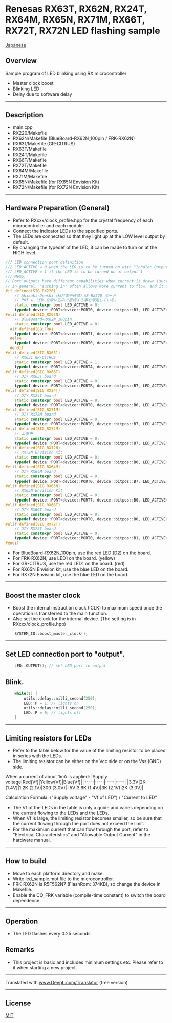 Renesas RX63T, RX62N, RX24T, RX64M, RX65N, RX71M, RX66T, RX72T, RX72N LED flashing sample
=========

[Japanese](READMEja.md)
   
## Overview
Sample program of LED blinking using RX microcontroller

- Master clock boost
- Blinking LED
- Delay due to software delay

---

## Description
- main.cpp
- RX220/Makefile
- RX62N/Makefile (BlueBoard-RX62N_100pin / FRK-RX62N)
- RX631/Makefile (GR-CITRUS)
- RX63T/Makefile
- RX24T/Makefile
- RX66T/Makefile
- RX72T/Makefile
- RX64M/Makefile
- RX71M/Makefile
- RX65N/Makefile (for RX65N Envision Kit)
- RX72N/Makefile (for RX72N Envision Kit)

---

## Hardware Preparation (General)
 - Refer to RXxxx/clock_profile.hpp for the crystal frequency of each microcontroller and each module.
 - Connect the indicator LEDs to the specified ports.
 - The LEDs are connected so that they light up at the LOW level output by default.
 - By changing the typedef of the LED, it can be made to turn on at the HIGH level.
   
```C++
/// LED connection port definition
/// LED_ACTIVE = 0 when the LED is to be turned on with "Inhale: Output 0
/// LED_ACTIVE = 1 if the LED is to be turned on at output 1
/// Memo:
// Port outputs have different capabilities when current is drawn (suction) and when current is swept (discharge).
// In general, "sucking in" often allows more current to flow, and it is customary to follow that convention and connect with "sucking in".
#if defined(SIG_RX220)
	// Akizuki-Denshi（秋月電子通商）AE-RX220 ボード
	// P03 に LED を吸い込みで接続する事を想定している。
	static constexpr bool LED_ACTIVE = 0;
	typedef device::PORT<device::PORT0, device::bitpos::B3, LED_ACTIVE> LED;
#elif defined(SIG_RX62N)
	// BlueBoard-RX62N_100pin
	static constexpr bool LED_ACTIVE = 0;
  #if defined(CQ_FRK)
	typedef device::PORT<device::PORT1, device::bitpos::B5, LED_ACTIVE> LED;
  #else
	typedef device::PORT<device::PORT0, device::bitpos::B5, LED_ACTIVE> LED;
  #endif
#elif defined(SIG_RX631)
	// RX631 GR-CITRUS
	static constexpr bool LED_ACTIVE = 1;
	typedef device::PORT<device::PORTA, device::bitpos::B0, LED_ACTIVE> LED;
#elif defined(SIG_RX63T)
	// DIY RX63T board
	static constexpr bool LED_ACTIVE = 0;
	typedef device::PORT<device::PORTB, device::bitpos::B7, LED_ACTIVE> LED;
#elif defined(SIG_RX24T)
	// DIY RX24T board
	static constexpr bool LED_ACTIVE = 0;
	typedef device::PORT<device::PORT0, device::bitpos::B0, LED_ACTIVE> LED;
#elif defined(SIG_RX71M)
	// DIY RX72M board
	static constexpr bool LED_ACTIVE = 0;
	typedef device::PORT<device::PORT0, device::bitpos::B7, LED_ACTIVE> LED;
#elif defined(SIG_RX72M)
	// 工事中
	static constexpr bool LED_ACTIVE = 0;
	typedef device::PORT<device::PORT0, device::bitpos::B7, LED_ACTIVE> LED;
#elif defined(SIG_RX72N)
	// RX72N Envision Kit
	static constexpr bool LED_ACTIVE = 0;
	typedef device::PORT<device::PORT4, device::bitpos::B0, LED_ACTIVE> LED;
#elif defined(SIG_RX64M)
	// DIY RX64M board
	static constexpr bool LED_ACTIVE = 0;
	typedef device::PORT<device::PORT0, device::bitpos::B7, LED_ACTIVE> LED;
#elif defined(SIG_RX65N)
	// RX65N Envision Kit
	static constexpr bool LED_ACTIVE = 0;
	typedef device::PORT<device::PORT7, device::bitpos::B0, LED_ACTIVE> LED;
#elif defined(SIG_RX66T)
	// DIY RX66T board
	static constexpr bool LED_ACTIVE = 0;
	typedef device::PORT<device::PORT0, device::bitpos::B0, LED_ACTIVE> LED;
#elif defined(SIG_RX72T)
	// DIY RX72T board
	static constexpr bool LED_ACTIVE = 0;
	typedef device::PORT<device::PORT0, device::bitpos::B1, LED_ACTIVE> LED;
#endif
```
- For BlueBoard-RX62N_100pin,  use the red LED (D2) on the board.
- For FRK-RX62N, use LED1 on the board. (yellow) 
- For GR-CITRUS, use the red LED1 on the board.  (red) 
- For RX65N Envision kit, use the blue LED on the board.
- For RX72N Envision kit, use the blue LED on the board.

---

## Boost the master clock
- Boost the internal instruction clock (ICLK) to maximum speed once the operation is transferred to the main function.
- Also set the clock for the internal device. (The setting is in RXxxx/clock_profile.hpp)

```C++
    SYSTEM_IO::boost_master_clock();
```

---

## Set LED connection port to "output".

```C++
	LED::OUTPUT(); // set LED port to output
```

## Blink.

```C++
	while(1) {
		utils::delay::milli_second(250);
		LED::P = 1; // lights on
		utils::delay::milli_second(250);
		LED::P = 0; // lights off
	}
````

---

## Limiting resistors for LEDs

- Refer to the table below for the value of the limiting resistor to be placed in series with the LEDs.
- The limiting resistor can be either on the Vcc side or on the Vss (GND) side.

When a current of about 1mA is applied:
|Supply voltage|Red(Vf)|Yellow(Vf)|Blue(Vf)|
|:---:|:---:|:---:|:---:|
|3.3V|2K (1.4V)|1.2K (2.1V)|300 (3.0V)|
|5V|3.6K (1.4V)|3K (2.1V)|2K (3.0V)|

Calculation Formula:
  ("Supply voltage" - "Vf of LED") / "Current to LED"   

- The Vf of the LEDs in the table is only a guide and varies depending on the current flowing to the LEDs and the LEDs.
- When Vf is large, the limiting resistor becomes smaller, so be sure that the current flowing through the port does not exceed the limit.
- For the maximum current that can flow through the port, refer to "Electrical Characteristics" and "Allowable Output Current" in the hardware manual.

---
   
## How to build

- Move to each platform directory and make.
- Write led_sample.mot file to the microcontroller.
- FRK-RX62N is R5F562N7 (FlashRom: 374KB), so change the device in Makefile.
- Enable the CQ_FRK variable (compile-time constant) to switch the board dependence.

---
   
## Operation
- The LED flashes every 0.25 seconds.
    
## Remarks
- This project is basic and includes minimum settings etc. Please refer to it when starting a new project.   
   
---

Translated with www.DeepL.com/Translator (free version)

---
   
License
----

[MIT](../LICENSE)
